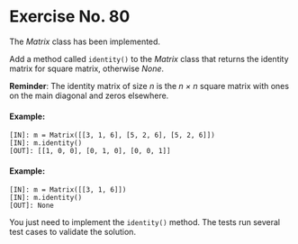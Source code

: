 # Exercise No. 80

The *Matrix* class has been implemented.

Add a method called `identity()` to the *Matrix* class that returns the identity matrix for square matrix, otherwise *None*.


**Reminder**: The identity matrix of size *n* is the *n × n* square matrix with ones on the main diagonal and zeros elsewhere.


#### Example:


    [IN]: m = Matrix([[3, 1, 6], [5, 2, 6], [5, 2, 6]])
    [IN]: m.identity()
    [OUT]: [[1, 0, 0], [0, 1, 0], [0, 0, 1]]


#### Example:


    [IN]: m = Matrix([[3, 1, 6]])
    [IN]: m.identity()
    [OUT]: None


You just need to implement the `identity()` method. The tests run several test cases to validate the solution.